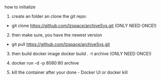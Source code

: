 how to initialize


1. create an folder an clone the git repo:
- git clone https://github.com/lzspace/archiveSys.git
(ONLY NEED ONCE!)

2. then make sure, you have the newest version 
- git pull https://github.com/lzspace/archiveSys.git

3. then build docker image 
docker build . -t archive
(ONLY NEED ONCE!)

4. docker run -d -p 8080:80 archive

5. kill the container after your done - Docker UI or docker kill
